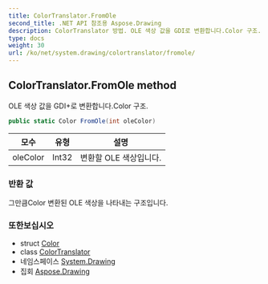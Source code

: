 ```yaml
---
title: ColorTranslator.FromOle
second_title: .NET API 참조용 Aspose.Drawing
description: ColorTranslator 방법. OLE 색상 값을 GDI로 변환합니다.Color 구조.
type: docs
weight: 30
url: /ko/net/system.drawing/colortranslator/fromole/
---
```

## ColorTranslator.FromOle method

OLE 색상 값을 GDI+로 변환합니다.Color 구조.

```csharp
public static Color FromOle(int oleColor)
```

| 모수 | 유형 | 설명 |
| --- | --- | --- |
| oleColor | Int32 | 변환할 OLE 색상입니다. |

### 반환 값

그만큼Color 변환된 OLE 색상을 나타내는 구조입니다.

### 또한보십시오

* struct [Color](../../color/)
* class [ColorTranslator](../)
* 네임스페이스 [System.Drawing](../../colortranslator/)
* 집회 [Aspose.Drawing](../../../)


